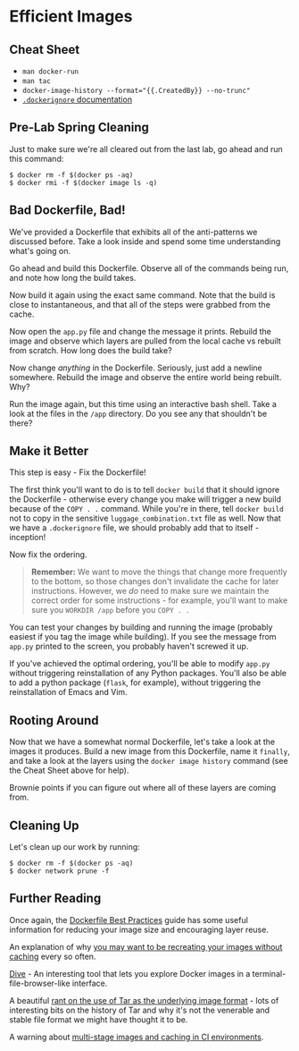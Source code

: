 # Efficient Images

## Cheat Sheet

* `man docker-run`
* `man tac`
* `docker-image-history --format="{{.CreatedBy}} --no-trunc"`
* [`.dockerignore` documentation](https://docs.docker.com/engine/reference/builder/#dockerignore-file)

## Pre-Lab Spring Cleaning

Just to make sure we're all cleared out from the last lab, go ahead and run
this command:

``` console
$ docker rm -f $(docker ps -aq)
$ docker rmi -f $(docker image ls -q)
```

## Bad Dockerfile, Bad!

We've provided a Dockerfile that exhibits all of the anti-patterns we discussed
before.  Take a look inside and spend some time understanding what's going on.

Go ahead and build this Dockerfile.  Observe all of the commands being run, and
note how long the build takes.

Now build it again using the exact same command.  Note that the build is close
to instantaneous, and that all of the steps were grabbed from the cache.

Now open the `app.py` file and change the message it prints.  Rebuild the image
and observe which layers are pulled from the local cache vs rebuilt from
scratch.  How long does the build take?

Now change _anything_ in the Dockerfile.  Seriously, just add a newline
somewhere.  Rebuild the image and observe the entire world being rebuilt.  Why?

Run the image again, but this time using an interactive bash shell.  Take a
look at the files in the `/app` directory.  Do you see any that shouldn't be
there?

## Make it Better

This step is easy - Fix the Dockerfile!

The first think you'll want to do is to tell `docker build` that it should
ignore the Dockerfile - otherwise every change you make will trigger a new
build because of the `COPY . .` command.   While you're in there, tell `docker
build` not to copy in the sensitive `luggage_combination.txt` file as well. Now
that we have a `.dockerignore` file, we should probably add that to itself -
inception!

Now fix the ordering.

> **Remember:**  We want to move the things that change more frequently to the
> bottom, so those changes don't invalidate the cache for later instructions.
> However, we _do_ need to make sure we maintain the correct order for some
> instructions - for example, you'll want to make sure you `WORKDIR /app`
> before you `COPY . .`

You can test your changes by building and running the image (probably easiest
if you tag the image while building).  If you see the message from `app.py`
printed to the screen, you probably haven't screwed it up.

If you've achieved the optimal ordering, you'll be able to modify `app.py`
without triggering reinstallation of any Python packages.   You'll also be able
to add a python package (`flask`, for example), without triggering the
reinstallation of Emacs and Vim.

## Rooting Around

Now that we have a somewhat normal Dockerfile, let's take a look at the images
it produces.  Build a new image from this Dockerfile, name it `finally`, and
take a look at the layers using the `docker image history` command (see the
Cheat Sheet above for help).

Brownie points if you can figure out where all of these layers are coming from.

## Cleaning Up

Let's clean up our work by running:

``` console
$ docker rm -f $(docker ps -aq)
$ docker network prune -f
```

## Further Reading

Once again, the [Dockerfile Best
Practices](https://docs.docker.com/develop/develop-images/dockerfile_best-practices/)
guide has some useful information for reducing your image size and encouraging
layer reuse.

An explanation of why [you may want to be recreating your images without
caching](https://pythonspeed.com/articles/docker-cache-insecure-images/) every
so often.

[Dive](https://github.com/wagoodman/dive) - An interesting tool that lets you
explore Docker images in a terminal-file-browser-like interface.

A beautiful [rant on the use of Tar as the underlying image
format](https://www.cyphar.com/blog/post/20190121-ociv2-images-i-tar) - lots of
interesting bits on the history of Tar and why it's not the venerable and
stable file format we might have thought it to be.

A warning about [multi-stage images and caching in CI
environments](https://pythonspeed.com/articles/faster-multi-stage-builds/).
